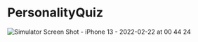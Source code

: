 # PersonalityQuiz
![Simulator Screen Shot - iPhone 13 - 2022-02-22 at 00 44 24](https://user-images.githubusercontent.com/52878248/155011753-2465fd0b-c7f7-4c91-b1b1-8adaf1276491.png)
